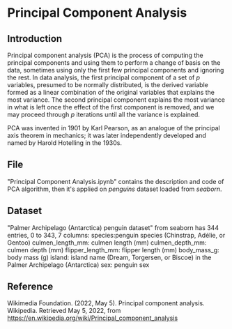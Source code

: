 # Principal Component Analysis

## Introduction

Principal component analysis (PCA) is the process of computing the principal components and using them to perform a change of basis on the data, sometimes using only the first few principal components and ignoring the rest. In data analysis, the first principal component of a set of *p* variables, presumed to be normally distributed, is the derived variable formed as a linear combination of the original variables that explains the most variance. The second principal component explains the most variance in what is left once the effect of the first component is removed, and we may proceed through *p* 
iterations until all the variance is explained.

PCA was invented in 1901 by Karl Pearson, as an analogue of the principal axis theorem in mechanics; it was later independently developed and named by Harold Hotelling in the 1930s.

## File

"Principal Component Analysis.ipynb" contains the description and code of PCA algorithm, then it's applied on *penguins* dataset loaded from *seaborn*.

## Dataset

"Palmer Archipelago (Antarctica) penguin dataset" from seaborn has 344 entries, 0 to 343, 7 columns: 
species:penguin species (Chinstrap, Adélie, or Gentoo)
culmen_length_mm: culmen length (mm)
culmen_depth_mm: culmen depth (mm)
flipper_length_mm: flipper length (mm)
body_mass_g: body mass (g)
island: island name (Dream, Torgersen, or Biscoe) in the Palmer Archipelago (Antarctica)
sex: penguin sex

## Reference

Wikimedia Foundation. (2022, May 5). Principal component analysis. Wikipedia. Retrieved May 5, 2022, from https://en.wikipedia.org/wiki/Principal_component_analysis 
